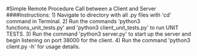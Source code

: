 #Simple Remote Procedure Call between a Client and Server
####Instructions:
	1) Navigate to directory with all .py files with 'cd' command in Terminal.
	2) Run the commands 'python3 functions_unit_tests.py' and 'python3 client_unit_tests.py' to run UNIT TESTS.
	3) Run the command 'python3 server.py' to start up the server and begin listening on port 38000 for the client.
	4) Run the command 'python3 client.py -h' for usage details.
